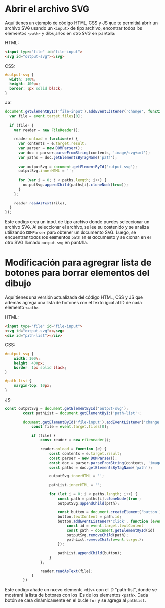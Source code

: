 # Abrir el archivo SVG

Aquí tienes un ejemplo de código HTML, CSS y JS que te permitirá abrir un archivo SVG usando un `<input>` de tipo archivo, encontrar todos los elementos `<path>` y dibujarlos en otro SVG en pantalla:

HTML:
```html
<input type="file" id="file-input">
<svg id="output-svg"></svg>
```

CSS:
```css
#output-svg {
  width: 100%;
  height: 400px;
  border: 1px solid black;
}
```

JS:
```javascript
document.getElementById('file-input').addEventListener('change', function(event) {
  var file = event.target.files[0];
  
  if (file) {
    var reader = new FileReader();
    
    reader.onload = function(e) {
      var contents = e.target.result;
      var parser = new DOMParser();
      var doc = parser.parseFromString(contents, 'image/svg+xml');
      var paths = doc.getElementsByTagName('path');
      
      var outputSvg = document.getElementById('output-svg');
      outputSvg.innerHTML = '';
      
      for (var i = 0; i < paths.length; i++) {
        outputSvg.appendChild(paths[i].cloneNode(true));
      }
    };
    
    reader.readAsText(file);
  }
});
```

Este código crea un input de tipo archivo donde puedes seleccionar un archivo SVG. Al seleccionar el archivo, se lee su contenido y se analiza utilizando `DOMParser` para obtener un documento SVG. Luego, se encuentran todos los elementos `path` en el documento y se clonan en el otro SVG llamado `output-svg` en pantalla.

# Modificación para agregrar lista de botones para borrar elementos del dibujo

Aquí tienes una versión actualizada del código HTML, CSS y JS que además agrega una lista de botones con el texto igual al ID de cada elemento `<path>`:

HTML:
```html
<input type="file" id="file-input">
<svg id="output-svg"></svg>
<div id="path-list"></div>
```

CSS:
```css
#output-svg {
    width: 100%;
    height: 400px;
    border: 1px solid black;
}

#path-list {
    margin-top: 10px;
}
```

JS:
```javascript
const outputSvg = document.getElementById('output-svg');
        const pathList = document.getElementById('path-list');

        document.getElementById('file-input').addEventListener('change', function (event) {
            const file = event.target.files[0];

            if (file) {
                const reader = new FileReader();

                reader.onload = function (e) {
                    const contents = e.target.result;
                    const parser = new DOMParser();
                    const doc = parser.parseFromString(contents, 'image/svg+xml');
                    const paths = doc.getElementsByTagName('path');

                    outputSvg.innerHTML = '';

                    pathList.innerHTML = '';

                    for (let i = 0; i < paths.length; i++) {
                        const path = paths[i].cloneNode(true);
                        outputSvg.appendChild(path);

                        const button = document.createElement('button');
                        button.textContent = path.id;
                        button.addEventListener('click', function (event) {
                            const id = event.target.textContent
                            const path = document.getElementById(id)
                            outputSvg.removeChild(path);
                            pathList.removeChild(event.target);
                        });

                        pathList.appendChild(button);
                    }
                };

                reader.readAsText(file);
            }
        });
```

Este código añade un nuevo elemento `<div>` con el ID "path-list", donde se mostrará la lista de botones con los IDs de los elementos `<path>`. Cada botón se crea dinámicamente en el bucle `for` y se agrega al `pathList`.
